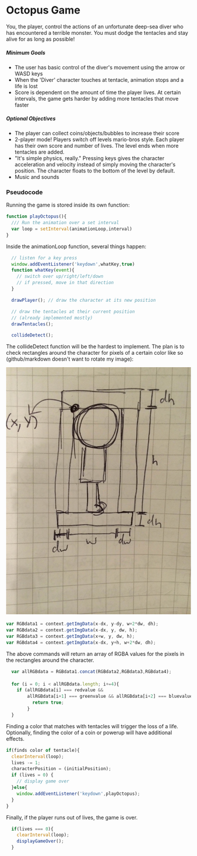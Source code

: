 # Octopus Game

You, the player, control the actions of an unfortunate deep-sea diver who has encountered a terrible monster.  You must dodge the tentacles and stay alive for as long as possible!

##### Minimum Goals

* The user has basic control of the diver's movement using the arrow or WASD keys
* When the 'Diver' character touches at tentacle, animation stops and a life is lost
* Score is dependent on the amount of time the player lives.  At certain intervals, the game gets harder by adding more tentacles that move faster

##### Optional Objectives

* The player can collect coins/objects/bubbles to increase their score
* 2-player mode!  Players switch off levels mario-bros style.  Each player has their own score and number of lives.  The level ends when more tentacles are added.
* "It's simple physics, really." Pressing keys gives the character acceleration and velocity instead of simply moving the character's position.  The character floats to the bottom of the level by default.
* Music and sounds

### Pseudocode

Running the game is stored inside its own function:

```js
function playOctopus(){
  /// Run the animation over a set interval
  var loop = setInterval(animationLoop,interval)
}
```

Inside the animationLoop function, several things happen:

```js
  // listen for a key press
  window.addEventListener('keydown',whatKey,true)
  function whatKey(event){
    // switch over up/right/left/down
    // if pressed, move in that direction
  }
```

```js
  drawPlayer(); // draw the character at its new position
```

```js
  // draw the tentacles at their current position
  // (already implemented mostly)
  drawTentacles();  
```

```js
  collideDetect();
```

The collideDetect function will be the hardest to implement.  The plan is to check rectangles around the character for pixels of a certain color like so (github/markdown doesn't want to rotate my image):

![hitbox diagram](https://raw.githubusercontent.com/dmtopp/dmtopp.github.io/master/octopus/IMG_0866.JPG)

```js
var RGBdata1 = context.getImgData(x-dx, y-dy, w+2*dw, dh);
var RGBdata2 = context.getImgData(x-dx, y, dw, h);
var RGBdata3 = context.getImgData(x+w, y, dw, h);
var RGBdata4 = context.getImgData(x-dx, y+h, w+2*dw, dh);  
```
The above commands will return an array of RGBA values for the pixels in the rectangles around the character.

```js
  var allRGBdata = RGBdata1.concat(RGBdata2,RGBdata3,RGBdata4);  

  for (i = 0; i < allRGBdata.length; i+=4){
    if (allRGBdata[i] === redvalue &&
        allRGBdata[i+1] === greenvalue && allRGBdata[i+2] === bluevalue){
          return true;
        }
  }
```

Finding a color that matches with tentacles will trigger the loss of a life.  Optionally, finding the color of a coin or powerup will have additional effects.

```js
if(finds color of tentacle){
  clearInterval(loop);
  lives -= 1;
  characterPosition = (initialPosition);
  if (lives = 0) {
    // display game over
  }else{
    window.addEventListener('keydown',playOctopus);
  }
}
```

Finally, if the player runs out of lives, the game is over.

```js
  if(lives === 0){
    clearInterval(loop);
    displayGameOver();
  }
```
